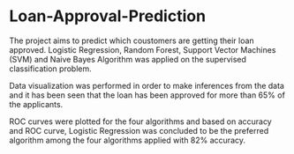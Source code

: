 # Loan-Approval-Prediction

The project aims to predict which coustomers are getting their loan approved. Logistic Regression, Random Forest, Support Vector Machines (SVM) and 
Naive Bayes Algorithm was applied on the supervised classification problem.

Data visualization was performed in order to make inferences from the data and it has been seen that the loan has been approved for more than 65% of the 
applicants.

ROC curves were plotted for the four algorithms and based on accuracy and ROC curve, Logistic Regression was concluded to be the preferred algorithm among 
the four algorithms applied with 82% accuracy. 